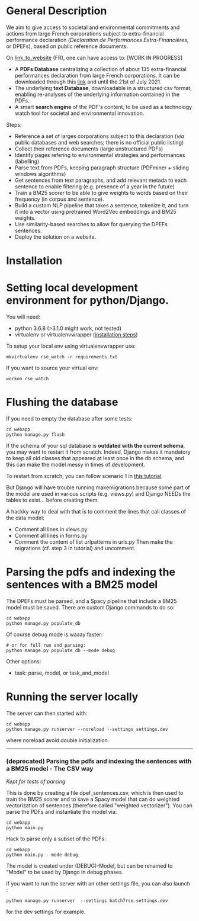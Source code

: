 # General Description

We aim to give access to societal and environmental commitments and actions from large French corporations subject to extra-financial performance declaration (_Declaration de Performances Extra-Financières_, or DPEFs), based on public reference documents.

On [link_to_website](link_to_website) (FR), one can have access to: [WORK IN PROGRESS]
- A **PDFs Database** centralizing a collection of about 135 extra-financial performances declaration from large French corporations. It can be downloaded through this [link](https://1drv.ms/u/s!Aj9j6X93cDjbhp0xJCntsQ8lMZsv2A?e=zi2cbS) and until the 21st of July 2021.
- The underlying **text Database**, downloadable in a structured csv format, enabling re-analyses of the underlying information contained in the PDFs.
- A smart **search engine** of the PDF's content, to be used as a technology watch tool for societal and environmental innovation.

Steps:
- Reference a set of larges corporations subject to this declaration (_via_ public databases and web searches; there is no official public listing)
- Collect their reference documents (large unstructured PDFs)
- Identify pages refering to environmental strategies and performances (labelling)
- Parse text from PDFs, keeping paragraph structure (PDFminer + sliding windows algorithms)
- Get sentences from text paragraphs, and add relevant metada to each sentence to enable filtering (e.g. presence of a year in the future) 
- Train a BM25 scorer to be able to give weights to words based on their frequency (in corpus and sentence).
- Build a custom NLP pipeline that takes a sentence, tokenize it, and turn it into a vector using pretrained Word2Vec embeddings and BM25 weights.
- Use similarity-based searches to allow for querying the DPEFs sentences.
- Deploy the solution on a website. 

# Installation

# Setting local development environment for python/Django.

You will need:
- python 3.6.8 (>3.1.0 might work, not tested)
- virtualenv or virtualenvwrapper ([installation steps](https://virtualenvwrapper.readthedocs.io/en/latest/))

To setup your local env using virtualenvwrapper use:

    mkvirtualenv rse_watch -r requirements.txt

If you want to source your virtual env:

    workon rse_watch
    
# Flushing the database
If you need to empty the database after some tests:

	cd webapp
	python manage.py flush

If the schema of your sql database is **outdated with the current schema**, you may want to restart it from scratch. Indeed, Django makes it mandatory to keep all old classes that appeared at least once in the db schema, and this can make the model messy in times of development.

To restart from scratch, you can follow scenario 1 in [this tutorial](https://simpleisbetterthancomplex.com/tutorial/2016/07/26/how-to-reset-migrations.html).

But Django will have trouble running makemigrations because some part of the model are used in various scripts (e.g. views.py) and Django NEEDs the tables to exist... before creating them. 

A hackky way to deal with that is to comment the lines that call classes of the data model:
- Comment all lines in views.py
- Comment all lines in forms.py
- Comment the content of list urlpatterns in urls.py
Then make the migrations (cf. step 3 in tutorial) and uncomment. 


# Parsing the pdfs and indexing the sentences with a BM25 model

The DPEFs must be parsed, and a Spacy pipeline that include a BM25 model must be saved.
There are custom Django commands to do so:

	cd webapp
	python manage.py populate_db
 
Of course debug mode is waaay faster:

	# or for full run and parsing:
	python manage.py populate_db --mode debug 

Other options:
 - task: parse, model, or task_and_model

# Running the server locally

The server can then started with:

    cd webapp
    python manage.py runserver --noreload --settings settings.dev

where noreload avoid double initialization.

___
### (deprecated) Parsing the pdfs and indexing the sentences with a BM25 model - The CSV way

_Kept for tests of parsing_

This is done by creating a file dpef_sentences.csv, which is then used to train the BM25 scorer and to save a Spacy model that can do weighted vectorization of sentences (therefore called "weighted vectorizer"). You can parse the PDFs and instantiate the model via:

    cd webapp
    python main.py

Hack to parse only a subset of the PDFs:

	cd webapp
	python main.py --mode debug

The model is created under (DEBUG)-Model, but can be renamed to "Model" to be used by Django in debug phases.



if you want to run the server with an other settings file, you can also launch :

    python manage.py runserver  --settings batch7rse.settings.dev

for the dev settings for example.
